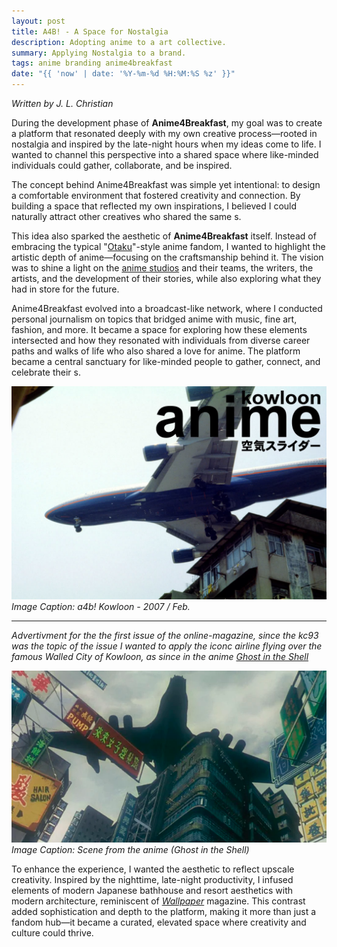 ```yaml
---
layout: post
title: A4B! - A Space for Nostalgia 
description: Adopting anime to a art collective.
summary: Applying Nostalgia to a brand.
tags: anime branding anime4breakfast 
date: "{{ 'now' | date: '%Y-%m-%d %H:%M:%S %z' }}"
---
```

 
*Written by J. L. Christian*  

During the development phase of **Anime4Breakfast**, my goal was to create a platform that resonated deeply with my own creative process—rooted in nostalgia and inspired by the late-night hours when my ideas come to life. I wanted to channel this perspective into a shared space where like-minded individuals could gather, collaborate, and be inspired.  

The concept behind Anime4Breakfast was simple yet intentional: to design a comfortable environment that fostered creativity and connection. By building a space that reflected my own inspirations, I believed I could naturally attract other creatives who shared the same s.  

This idea also sparked the aesthetic of **Anime4Breakfast** itself. Instead of embracing the typical "[Otaku](https://en.wikipedia.org/wiki/Otaku)"-style anime fandom, I wanted to highlight the artistic depth of anime—focusing on the craftsmanship behind it. The vision was to shine a light on the [anime studios](https://en.wikipedia.org/wiki/Anime) and their teams, the writers, the artists, and the development of their stories, while also exploring what they had in store for the future.  

Anime4Breakfast evolved into a broadcast-like network, where I conducted personal journalism on topics that bridged anime with music, fine art, fashion, and more. It became a space for exploring how these elements intersected and how they resonated with individuals from diverse career paths and walks of life who also shared a love for anime. The platform became a central sanctuary for like-minded people to gather, connect, and celebrate their s.  

![a4b-kowloon](/assets/img/a4b-kowloon.jpg) *Image Caption:*
*a4b! Kowloon - 2007 / Feb.*

---

*Advertivment for the the first issue of the online-magazine, since the kc93 was the topic of the issue I wanted to apply the iconc airline flying over the famous Walled City of Kowloon, as since in the anime [Ghost in the Shell](https://en.wikipedia.org/wiki/Ghost_in_the_Shell)*

![hongkng](/assets/img/gs-hongkng.png) 
*Image Caption: Scene from the anime (Ghost in the Shell)*

To enhance the experience, I wanted the aesthetic to reflect upscale creativity. Inspired by the nighttime, late-night productivity, I infused elements of modern Japanese bathhouse and resort aesthetics with modern architecture, reminiscent of *[Wallpaper](https://en.wikipedia.org/wiki/Wallpaper_(magazine))* magazine. This contrast added sophistication and depth to the platform, making it more than just a fandom hub—it became a curated, elevated space where creativity and culture could thrive.  

